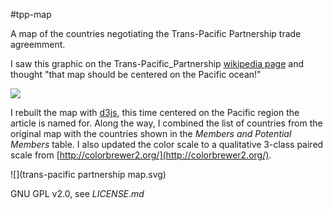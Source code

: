 #tpp-map

A map of the countries negotiating the Trans-Pacific Partnership trade agreemment.

I saw this graphic on the Trans-Pacific_Partnership [wikipedia page](https://en.m.wikipedia.org/wiki/Trans-Pacific_Partnership#Membership_and_accession) and thought "that map should be centered on the Pacific ocean!"

![](https://en.m.wikipedia.org/wiki/Trans-Pacific_Partnership#/image/File:TPP_enlargement.png)

I rebuilt the map with [d3js](http://d3js.org/), this time centered on the Pacific region the article is named for.  Along the way, I combined the list of countries from the original map with the countries shown in the *Members and Potential Members* table.  I also updated the color scale to a qualitative 3-class paired scale from [http://colorbrewer2.org/](http://colorbrewer2.org/). 

![](trans-pacific partnership map.svg)

GNU GPL v2.0, see *LICENSE.md*